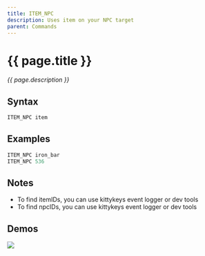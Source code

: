 ```yaml
---
title: ITEM_NPC
description: Uses item on your NPC target
parent: Commands
---
```


# {{ page.title }}

_{{ page.description }}_

## Syntax

```java
ITEM_NPC item 
```

## Examples

```java
ITEM_NPC iron_bar
ITEM_NPC 536
```

## Notes

- To find itemIDs, you can use kittykeys event logger or dev tools
- To find npcIDs, you can use kittykeys event logger or dev tools

## Demos

![](https://i.imgur.com/hbRJSum.gif)

